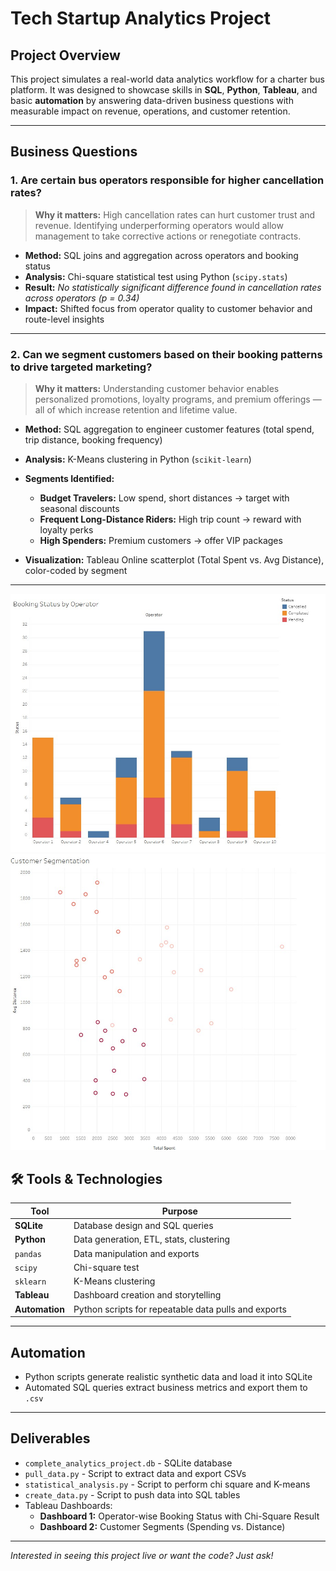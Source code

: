 # Tech Startup Analytics Project

## Project Overview

This project simulates a real-world data analytics workflow for a charter bus platform. It was designed to showcase skills in **SQL**, **Python**, **Tableau**, and basic **automation** by answering data-driven business questions with measurable impact on revenue, operations, and customer retention.

---

## Business Questions

### 1. Are certain bus operators responsible for higher cancellation rates?

> **Why it matters:** High cancellation rates can hurt customer trust and revenue. Identifying underperforming operators would allow management to take corrective actions or renegotiate contracts.

- **Method:** SQL joins and aggregation across operators and booking status  
- **Analysis:** Chi-square statistical test using Python (`scipy.stats`)  
- **Result:** *No statistically significant difference found in cancellation rates across operators (p = 0.34)*  
- **Impact:** Shifted focus from operator quality to customer behavior and route-level insights

---

### 2. Can we segment customers based on their booking patterns to drive targeted marketing?

> **Why it matters:** Understanding customer behavior enables personalized promotions, loyalty programs, and premium offerings — all of which increase retention and lifetime value.

- **Method:** SQL aggregation to engineer customer features (total spend, trip distance, booking frequency)  
- **Analysis:** K-Means clustering in Python (`scikit-learn`)  
- **Segments Identified:**
  - **Budget Travelers:** Low spend, short distances → target with seasonal discounts
  - **Frequent Long-Distance Riders:** High trip count → reward with loyalty perks
  - **High Spenders:** Premium customers → offer VIP packages

- **Visualization:** Tableau Online scatterplot (Total Spent vs. Avg Distance), color-coded by segment

---
![](https://github.com/andyg-dev/data-analysis-projects/blob/main/sql_python_tableau/booking_status_by_operators.jpg)
![](https://github.com/andyg-dev/data-analysis-projects/blob/main/sql_python_tableau/customer_segment.jpg)

## 🛠️ Tools & Technologies

| Tool      | Purpose                              |
|-----------|---------------------------------------|
| **SQLite**| Database design and SQL queries       |
| **Python**| Data generation, ETL, stats, clustering|
| `pandas`  | Data manipulation and exports         |
| `scipy`   | Chi-square test                       |
| `sklearn` | K-Means clustering                    |
| **Tableau**| Dashboard creation and storytelling  |
| **Automation** | Python scripts for repeatable data pulls and exports |

---

## Automation

- Python scripts generate realistic synthetic data and load it into SQLite
- Automated SQL queries extract business metrics and export them to `.csv`

---

## Deliverables

- `complete_analytics_project.db` - SQLite database
- `pull_data.py` - Script to extract data and export CSVs
- `statistical_analysis.py` - Script to perform chi square and K-means
- `create_data.py` - Script to push data into SQL tables
- Tableau Dashboards:
  - **Dashboard 1:** Operator-wise Booking Status with Chi-Square Result
  - **Dashboard 2:** Customer Segments (Spending vs. Distance)

---

*Interested in seeing this project live or want the code? Just ask!*

